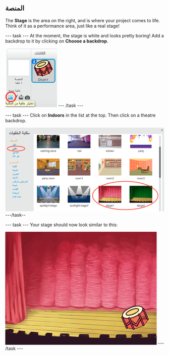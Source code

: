 ## المنصة

The **Stage** is the area on the right, and is where your project comes to life. Think of it as a performance area, just like a real stage!

\--- task \--- At the moment, the stage is white and looks pretty boring! Add a backdrop to it by clicking on **Choose a backdrop**.

![لقطة الشاشة](images/band-stage-choose.png) \--- /task \---

\--- task \--- Click on **Indoors** in the list at the top. Then click on a theatre backdrop.

![لقطة الشاشة](images/band-backdrop.png) \---/task--

\--- task \--- Your stage should now look similar to this:

![لقطة الشاشة](images/band-stage.png) \--- /task \---